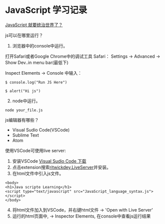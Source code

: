 # JavaScript 学习记录

[JavaScript 就要统治世界了？](https://segmentfault.com/a/1190000003767058)

js可以在哪里运行？

1. 浏览器中的console中运行。

打开Safari或者Google Chrome中的调试工具
Safari： Settings -> Advanced -> Show Dev..in menu bar(最低下)

Inspect Elements -> Console 中输入：

`$ console.log("Run JS Here") `

`$ alert("Hi js")`

2. node中运行。

`node your_file.js`


js编辑器有哪些？

* Visual Sudio Code(VSCode)
* Sublime Text
* Atom

使用VSCode可使用live server:

1. 安装VSCode
[Visual Sudio Code 下载](https://code.visualstudio.com)
2. 点击extension搜索[ritwickdey.LiveServer](https://marketplace.visualstudio.com/items?itemName=ritwickdey.LiveServer)并安装。
3. 在html文件中引入js文件。

 ```
<body>
<h1>Java scripte Learning</h1>
<script type="text/javascript" src="JavaScript_language_syntax.js"></script>
</body>
```
4. 将html文件加入到VSCode，并右键html文件 -> 'Open with Live Server'
5. 运行的html页面中, -> Inspector Elements, 在console中查看js运行结果